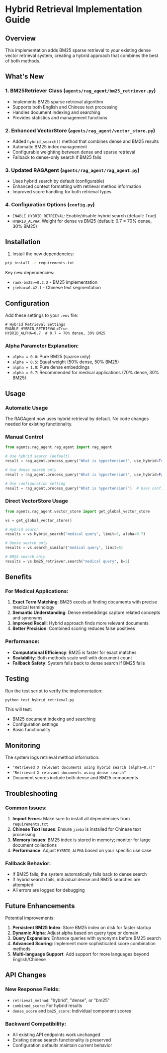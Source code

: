# Hybrid Retrieval Implementation Guide

## Overview

This implementation adds BM25 sparse retrieval to your existing dense vector retrieval system, creating a hybrid approach that combines the best of both methods.

## What's New

### 1. BM25Retriever Class (`agents/rag_agent/bm25_retriever.py`)
- Implements BM25 sparse retrieval algorithm
- Supports both English and Chinese text processing
- Handles document indexing and searching
- Provides statistics and management functions

### 2. Enhanced VectorStore (`agents/rag_agent/vector_store.py`)
- Added `hybrid_search()` method that combines dense and BM25 results
- Automatic BM25 index management
- Configurable weighting between dense and sparse retrieval
- Fallback to dense-only search if BM25 fails

### 3. Updated RAGAgent (`agents/rag_agent/rag_agent.py`)
- Uses hybrid search by default (configurable)
- Enhanced context formatting with retrieval method information
- Improved score handling for both retrieval types

### 4. Configuration Options (`config.py`)
- `ENABLE_HYBRID_RETRIEVAL`: Enable/disable hybrid search (default: True)
- `HYBRID_ALPHA`: Weight for dense vs BM25 (default: 0.7 = 70% dense, 30% BM25)

## Installation

1. Install the new dependencies:
```bash
pip install -r requirements.txt
```

Key new dependencies:
- `rank-bm25>=0.2.2` - BM25 implementation
- `jieba>=0.42.1` - Chinese text segmentation

## Configuration

Add these settings to your `.env` file:

```env
# Hybrid Retrieval Settings
ENABLE_HYBRID_RETRIEVAL=True
HYBRID_ALPHA=0.7  # 0.7 = 70% dense, 30% BM25
```

### Alpha Parameter Explanation:
- `alpha = 0.0`: Pure BM25 (sparse only)
- `alpha = 0.5`: Equal weight (50% dense, 50% BM25)
- `alpha = 1.0`: Pure dense embeddings
- `alpha = 0.7`: Recommended for medical applications (70% dense, 30% BM25)

## Usage

### Automatic Usage
The RAGAgent now uses hybrid retrieval by default. No code changes needed for existing functionality.

### Manual Control
```python
from agents.rag_agent.rag_agent import rag_agent

# Use hybrid search (default)
result = rag_agent.process_query("What is hypertension?", use_hybrid=True)

# Use dense search only
result = rag_agent.process_query("What is hypertension?", use_hybrid=False)

# Use configuration setting
result = rag_agent.process_query("What is hypertension?")  # Uses config.ENABLE_HYBRID_RETRIEVAL
```

### Direct VectorStore Usage
```python
from agents.rag_agent.vector_store import get_global_vector_store

vs = get_global_vector_store()

# Hybrid search
results = vs.hybrid_search("medical query", limit=5, alpha=0.7)

# Dense search only
results = vs.search_similar("medical query", limit=5)

# BM25 search only
results = vs.bm25_retriever.search("medical query", k=5)
```

## Benefits

### For Medical Applications:
1. **Exact Term Matching**: BM25 excels at finding documents with precise medical terminology
2. **Semantic Understanding**: Dense embeddings capture related concepts and synonyms
3. **Improved Recall**: Hybrid approach finds more relevant documents
4. **Better Precision**: Combined scoring reduces false positives

### Performance:
- **Computational Efficiency**: BM25 is faster for exact matches
- **Scalability**: Both methods scale well with document count
- **Fallback Safety**: System falls back to dense search if BM25 fails

## Testing

Run the test script to verify the implementation:

```bash
python test_hybrid_retrieval.py
```

This will test:
- BM25 document indexing and searching
- Configuration settings
- Basic functionality

## Monitoring

The system logs retrieval method information:
- `"Retrieved X relevant documents using hybrid search (alpha=0.7)"`
- `"Retrieved X relevant documents using dense search"`
- Document scores include both dense and BM25 components

## Troubleshooting

### Common Issues:

1. **Import Errors**: Make sure to install all dependencies from `requirements.txt`
2. **Chinese Text Issues**: Ensure `jieba` is installed for Chinese text processing
3. **Memory Issues**: BM25 index is stored in memory; monitor for large document collections
4. **Performance**: Adjust `HYBRID_ALPHA` based on your specific use case

### Fallback Behavior:
- If BM25 fails, the system automatically falls back to dense search
- If hybrid search fails, individual dense and BM25 searches are attempted
- All errors are logged for debugging

## Future Enhancements

Potential improvements:
1. **Persistent BM25 Index**: Store BM25 index on disk for faster startup
2. **Dynamic Alpha**: Adjust alpha based on query type or domain
3. **Query Expansion**: Enhance queries with synonyms before BM25 search
4. **Advanced Scoring**: Implement more sophisticated score combination methods
5. **Multi-language Support**: Add support for more languages beyond English/Chinese

## API Changes

### New Response Fields:
- `retrieval_method`: "hybrid", "dense", or "bm25"
- `combined_score`: For hybrid results
- `dense_score` and `bm25_score`: Individual component scores

### Backward Compatibility:
- All existing API endpoints work unchanged
- Existing dense search functionality is preserved
- Configuration defaults maintain current behavior
